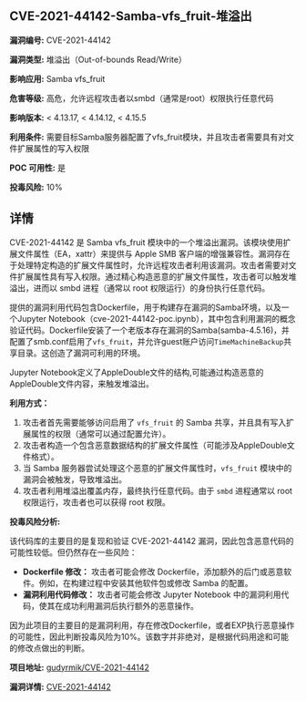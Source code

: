 ## CVE-2021-44142-Samba-vfs_fruit-堆溢出

**漏洞编号:** CVE-2021-44142

**漏洞类型:** 堆溢出（Out-of-bounds Read/Write）

**影响应用:** Samba vfs_fruit

**危害等级:** 高危，允许远程攻击者以smbd（通常是root）权限执行任意代码

**影响版本:** < 4.13.17, < 4.14.12, < 4.15.5

**利用条件:** 需要目标Samba服务器配置了vfs_fruit模块，并且攻击者需要具有对文件扩展属性的写入权限

**POC 可用性:** 是

**投毒风险:** 10%

## 详情

CVE-2021-44142 是 Samba vfs_fruit 模块中的一个堆溢出漏洞。该模块使用扩展文件属性（EA，xattr）来提供与 Apple SMB 客户端的增强兼容性。漏洞存在于处理特定构造的扩展文件属性时，允许远程攻击者利用该漏洞。攻击者需要对文件扩展属性具有写入权限。通过精心构造恶意的扩展文件属性，攻击者可以触发堆溢出，进而以 smbd 进程（通常以 root 权限运行）的身份执行任意代码。

提供的漏洞利用代码包含Dockerfile，用于构建存在漏洞的Samba环境，以及一个Jupyter Notebook（cve-2021-44142-poc.ipynb），其中包含利用漏洞的概念验证代码。Dockerfile安装了一个老版本存在漏洞的Samba(samba-4.5.16)，并配置了smb.conf启用了`vfs_fruit`，并允许guest账户访问`TimeMachineBackup`共享目录。这创造了漏洞可利用的环境。

Jupyter Notebook定义了AppleDouble文件的结构,可能通过构造恶意的AppleDouble文件内容，来触发堆溢出。

**利用方式：**

1.  攻击者首先需要能够访问启用了 `vfs_fruit` 的 Samba 共享，并且具有写入扩展属性的权限（通常可以通过配置允许）。
2.  攻击者构造一个包含恶意数据结构的扩展文件属性（可能涉及AppleDouble文件格式）。
3.  当 Samba 服务器尝试处理这个恶意的扩展文件属性时，`vfs_fruit` 模块中的漏洞会被触发，导致堆溢出。
4.  攻击者利用堆溢出覆盖内存，最终执行任意代码。由于 `smbd` 进程通常以 root 权限运行，攻击者也可以获得 root 权限。

**投毒风险分析:**

该代码库的主要目的是复现和验证 CVE-2021-44142 漏洞，因此包含恶意代码的可能性较低。但仍然存在一些风险：

*   **Dockerfile 修改：** 攻击者可能会修改 Dockerfile，添加额外的后门或恶意软件。例如，在构建过程中安装其他软件包或修改 Samba 的配置。
*   **漏洞利用代码修改：** 攻击者可能会修改 Jupyter Notebook 中的漏洞利用代码，使其在成功利用漏洞后执行额外的恶意操作。

因为此项目的主要目的是漏洞利用，存在修改Dockerfile，或者EXP执行恶意操作的可能性，因此判断投毒风险为10%。该数字并非绝对，是根据代码用途和可能的修改点做出的判断。

**项目地址:** [gudyrmik/CVE-2021-44142](https://github.com/gudyrmik/CVE-2021-44142)

**漏洞详情:** [CVE-2021-44142](https://nvd.nist.gov/vuln/detail/CVE-2021-44142)